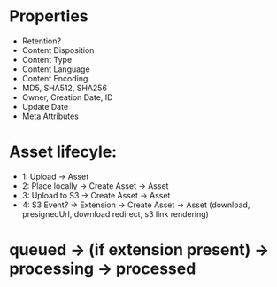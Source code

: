 
# Properties

* Retention?
* Content Disposition
* Content Type
* Content Language
* Content Encoding
* MD5, SHA512, SHA256
* Owner, Creation Date, ID
* Update Date
* Meta Attributes

# Asset lifecyle:
* 1: Upload -> Asset
* 2: Place locally -> Create Asset -> Asset
* 3: Upload to S3  -> Create Asset -> Asset
* 4: S3 Event? -> Extension -> Create Asset -> Asset (download, presignedUrl, download redirect, s3 link rendering)

# queued -> (if extension present) -> processing -> processed
